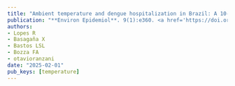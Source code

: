 ```yaml
---
title: "Ambient temperature and dengue hospitalization in Brazil: A 10-year period case time series analysis"
publication: "**Environ Epidemiol**. 9(1):e360. <a href='https://doi.org/10.1097/ee9.0000000000000360' target='_blank' rel='noopener noreferrer'>10.1097/ee9.0000000000000360</a>"
authors:
- Lopes R
- Basagaña X
- Bastos LSL
- Bozza FA
- otavioranzani
date: "2025-02-01"
pub_keys: [temperature]
---
```

